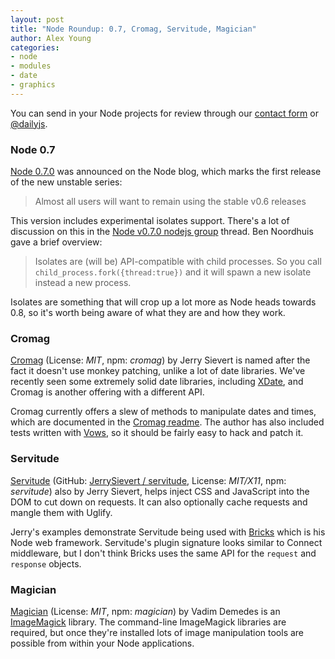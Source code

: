```yaml
---
layout: post
title: "Node Roundup: 0.7, Cromag, Servitude, Magician"
author: Alex Young
categories: 
- node
- modules
- date
- graphics
---
```


<div class="intro">
You can send in your Node projects for review through our <a href="/contact.html">contact form</a> or <a href="http://twitter.com/dailyjs">@dailyjs</a>.
</div>

### Node 0.7

[Node 0.7.0](http://blog.nodejs.org/2012/01/16/node-v0-7-0-unstable/) was announced on the Node blog, which marks the first release of the new unstable series:

> Almost all users will want to remain using the stable v0.6 releases

This version includes experimental isolates support.  There's a lot of discussion on this in the [Node v0.7.0 nodejs group](http://groups.google.com/group/nodejs/browse_thread/thread/22db2d4e2711911d/6f7ef4fc5fdc49f3?#6f7ef4fc5fdc49f3) thread.  Ben Noordhuis gave a brief overview:

> Isolates are (will be) API-compatible with child processes. So you
> call `child_process.fork({thread:true})` and it will spawn a new isolate
> instead a new process.

Isolates are something that will crop up a lot more as Node heads towards 0.8, so it's worth being aware of what they are and how they work.

### Cromag

[Cromag](https://github.com/JerrySievert/cromagjs) (License: _MIT_, npm: _cromag_) by Jerry Sievert is named after the fact it doesn't use monkey patching, unlike a lot of date libraries.  We've recently seen some extremely solid date libraries, including [XDate](http://arshaw.com/xdate/), and Cromag is another offering with a different API.

Cromag currently offers a slew of methods to manipulate dates and times, which are documented in the [Cromag readme](https://github.com/JerrySievert/cromagjs/blob/master/README.md).  The author has also included tests written with [Vows](http://vowsjs.org/), so it should be fairly easy to hack and patch it.

### Servitude

[Servitude](http://legitimatesounding.com/blog/Servitude_CSS_and_JavaScript_Injection_Sugar.html) (GitHub: [JerrySievert / servitude](https://github.com/JerrySievert/servitude), License: _MIT/X11_, npm: _servitude_) also by Jerry Sievert, helps inject CSS and JavaScript into the DOM to cut down on requests.  It can also optionally cache requests and mangle them with Uglify.

Jerry's examples demonstrate Servitude being used with [Bricks](http://bricksjs.com/index.html) which is his Node web framework.  Servitude's plugin signature looks similar to Connect middleware, but I don't think Bricks uses the same API for the `request` and `response` objects.

### Magician

[Magician](https://github.com/vdemedes/magician) (License: _MIT_, npm: _magician_) by Vadim Demedes is an [ImageMagick](http://www.imagemagick.org/script/index.php) library.  The command-line ImageMagick libraries are required, but once they're installed lots of image manipulation tools are possible from within your Node applications.

